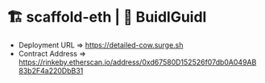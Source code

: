# 🏗 scaffold-eth | 🏰 BuidlGuidl

- Deployment URL => https://detailed-cow.surge.sh
- Contract Address => https://rinkeby.etherscan.io/address/0xd67580D152526f07db0A049AB83b2F4a220DbB31
